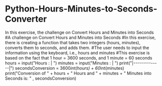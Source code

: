 # Python-Hours-Minutes-to-Seconds-Converter
In this exercise, the challenge on Convert Hours and Minutes into Seconds
#A challenge on Convert Hours and Minutes into Seconds
#In this exercise, there is creating a function that takes two integers (hours, minutes), converts them to seconds, and adds them.
#The user needs to input the information using the keyboard, i.e., hours and minutes
#This exercise is based on the fact that 1 hour = 3600 seconds, and 1 minute = 60 seconds
hours = input("Hours   :  |  ")
minutes = input("Minutes :  |  ")
print("|--------------|")
secondsConversion = 3600*int(hours) + 60*int(minutes)
print("Conversion of " + hours + " Hours and " + minutes + " Minutes into Seconds is: " , secondsConversion)
